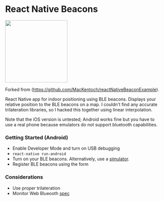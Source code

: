 # React Native Beacons

<img src="https://s9.postimg.org/e803bftxr/ble.png" width="200">

Forked from (https://github.com/MacKentoch/reactNativeBeaconExample).

React Native app for indoor positioning using BLE beacons. Displays your relative position to the BLE beacons on a map. I couldn't find any accurate trilateration libraries, so I hacked this together using linear interpolation.

Note that the iOS version is untested; Android works fine but you have to use a real phone because emulators do not support bluetooth capabilities.

### Getting Started (Android)
- Enable Developer Mode and turn on USB debugging
- `react-native run-android`
- Turn on your BLE beacons. Alternatively, use a [simulator](https://play.google.com/store/apps/details?id=net.alea.beaconsimulator&hl=en).
- Register BLE beacons using the form

### Considerations
- Use proper trilateration
- Monitor Web Blueooth [spec](https://developers.google.com/web/updates/2015/07/interact-with-ble-devices-on-the-web)
